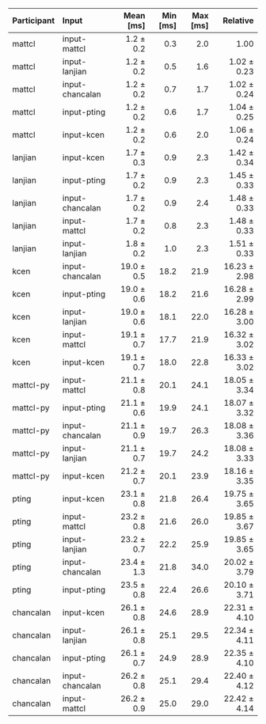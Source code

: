 | Participant | Input | Mean [ms] | Min [ms] | Max [ms] | Relative |
|:---|:---|---:|---:|---:|---:|
| mattcl | input-mattcl | 1.2 ± 0.2 | 0.3 | 2.0 | 1.00 |
| mattcl | input-lanjian | 1.2 ± 0.2 | 0.5 | 1.6 | 1.02 ± 0.23 |
| mattcl | input-chancalan | 1.2 ± 0.2 | 0.7 | 1.7 | 1.02 ± 0.24 |
| mattcl | input-pting | 1.2 ± 0.2 | 0.6 | 1.7 | 1.04 ± 0.25 |
| mattcl | input-kcen | 1.2 ± 0.2 | 0.6 | 2.0 | 1.06 ± 0.24 |
| lanjian | input-kcen | 1.7 ± 0.3 | 0.9 | 2.3 | 1.42 ± 0.34 |
| lanjian | input-pting | 1.7 ± 0.2 | 0.9 | 2.3 | 1.45 ± 0.33 |
| lanjian | input-chancalan | 1.7 ± 0.2 | 0.9 | 2.4 | 1.48 ± 0.33 |
| lanjian | input-mattcl | 1.7 ± 0.2 | 0.8 | 2.3 | 1.48 ± 0.33 |
| lanjian | input-lanjian | 1.8 ± 0.2 | 1.0 | 2.3 | 1.51 ± 0.33 |
| kcen | input-chancalan | 19.0 ± 0.5 | 18.2 | 21.9 | 16.23 ± 2.98 |
| kcen | input-pting | 19.0 ± 0.6 | 18.2 | 21.6 | 16.28 ± 2.99 |
| kcen | input-lanjian | 19.0 ± 0.6 | 18.1 | 22.0 | 16.28 ± 3.00 |
| kcen | input-mattcl | 19.1 ± 0.7 | 17.7 | 21.9 | 16.32 ± 3.02 |
| kcen | input-kcen | 19.1 ± 0.7 | 18.0 | 22.8 | 16.33 ± 3.02 |
| mattcl-py | input-mattcl | 21.1 ± 0.8 | 20.1 | 24.1 | 18.05 ± 3.34 |
| mattcl-py | input-pting | 21.1 ± 0.6 | 19.9 | 24.1 | 18.07 ± 3.32 |
| mattcl-py | input-chancalan | 21.1 ± 0.9 | 19.7 | 26.3 | 18.08 ± 3.36 |
| mattcl-py | input-lanjian | 21.1 ± 0.7 | 19.7 | 24.2 | 18.08 ± 3.33 |
| mattcl-py | input-kcen | 21.2 ± 0.7 | 20.1 | 23.9 | 18.16 ± 3.35 |
| pting | input-kcen | 23.1 ± 0.8 | 21.8 | 26.4 | 19.75 ± 3.65 |
| pting | input-mattcl | 23.2 ± 0.8 | 21.6 | 26.0 | 19.85 ± 3.67 |
| pting | input-lanjian | 23.2 ± 0.7 | 22.2 | 25.9 | 19.85 ± 3.65 |
| pting | input-chancalan | 23.4 ± 1.3 | 21.8 | 34.0 | 20.02 ± 3.79 |
| pting | input-pting | 23.5 ± 0.8 | 22.4 | 26.6 | 20.10 ± 3.71 |
| chancalan | input-kcen | 26.1 ± 0.8 | 24.6 | 28.9 | 22.31 ± 4.10 |
| chancalan | input-lanjian | 26.1 ± 0.8 | 25.1 | 29.5 | 22.34 ± 4.11 |
| chancalan | input-pting | 26.1 ± 0.7 | 24.9 | 28.9 | 22.35 ± 4.10 |
| chancalan | input-chancalan | 26.2 ± 0.8 | 25.1 | 29.4 | 22.40 ± 4.12 |
| chancalan | input-mattcl | 26.2 ± 0.9 | 25.0 | 29.0 | 22.42 ± 4.14 |
